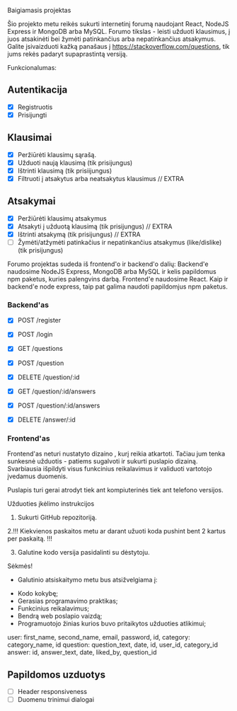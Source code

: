 Baigiamasis projektas

Šio projekto metu reikės sukurti internetinį forumą naudojant React, NodeJS Express ir MongoDB arba MySQL. Forumo tikslas - leisti užduoti klausimus, į juos atsakinėti bei žymėti patinkančius arba nepatinkančius atsakymus. Galite įsivaizduoti kažką panašaus į https://stackoverflow.com/questions, tik jums rekės padaryt supaprastintą versiją.

Funkcionalumas:

## Autentikacija

- [x] Registruotis
- [x] Prisijungti

## Klausimai

- [x] Peržiūrėti klausimų sąrašą.
- [x] Užduoti naują klausimą (tik prisijungus)
- [x] Ištrinti klausimą (tik prisiijungus)
- [x] Filtruoti į atsakytus arba neatsakytus klausimus // EXTRA

## Atsakymai

- [x] Peržiūrėti klausimų atsakymus
- [x] Atsakyti į užduotą klausimą (tik prisijungus) // EXTRA
- [x] Ištrinti atsakymą (tik prisijungus) // EXTRA
- [ ] Žymėti/atžymėti patinkačius ir nepatinkančius atsakymus (like/dislike) (tik prisijungus)

Forumo projektas sudeda iš frontend'o ir backend'o dalių:
Backend'e naudosime NodeJS Express, MongoDB arba MySQL ir kelis papildomus npm paketus, kuries palengvins darbą.
Frontend'e naudosime React. Kaip ir backend'e node express, taip pat galima naudoti papildomjus npm paketus.

### Backend'as

- [x] POST /register
- [x] POST /login

- [x] GET /questions
- [x] POST /question
- [x] DELETE /question/:id

- [x] GET /question/:id/answers
- [x] POST /question/:id/answers
- [x] DELETE /answer/:id

### Frontend'as

Frontend'as neturi nustatyto dizaino , kurį reikia atkartoti. Tačiau jum tenka sunkesnė užduotis - patiems sugalvoti ir sukurti puslapio dizainą. Svarbiausia išpildyti visus funkcinius reikalavimus ir validuoti vartotojo įvedamus duomenis.

Puslapis turi gerai atrodyt tiek ant kompiuterinės tiek ant telefono versijos.

Užduoties įkėlimo instrukcijos

1. Sukurti GitHub repozitoriją.

2.!!! Kiekvienos paskaitos metu ar darant užuoti koda pushint bent 2 kartus per paskaitą. !!!

3. Galutine kodo versija pasidalinti su dėstytoju.

Sėkmės!

- Galutinio atsiskaitymo metu bus atsižvelgiama į:

* Kodo kokybę;
* Gerasias programavimo praktikas;
* Funkcinius reikalavimus;
* Bendrą web poslapio vaizdą;
* Programuotojo žinias kurios buvo pritaikytos užduoties atlikimui;

user: first_name, second_name, email, password, id,
category: category_name, id
question: question_text, date, id, user_id, category_id
answer: id, answer_text, date, liked_by, question_id

## Papildomos uzduotys

- [ ] Header responsiveness
- [ ] Duomenu trinimui dialogai

